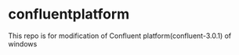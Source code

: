 # confluentplatform
This repo is for modification of Confluent platform(confluent-3.0.1) of windows 
